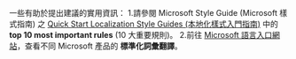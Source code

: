一些有助於提出建議的實用資訊：
1.請參閱 Microsoft Style Guide (Microsoft 樣式指南) 之 [Quick Start Localization Style Guides (本地化樣式入門指南)](https://docs.microsoft.com/globalization/localization/styleguides) 中的 **top 10 most important rules** (10 大重要規則)。
2.前往 [Microsoft 語言入口網站](https://www.microsoft.com/zh-tw/language)，查看不同 Microsoft 產品的 **標準化詞彙翻譯**。
